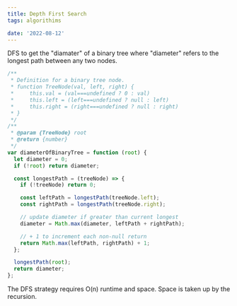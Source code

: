```yaml
---
title: Depth First Search
tags: algorithims

date: '2022-08-12'
---
```


DFS to get the "diamater" of a binary tree where "diameter" refers to the longest path between any two nodes.

```javascript
/**
 * Definition for a binary tree node.
 * function TreeNode(val, left, right) {
 *     this.val = (val===undefined ? 0 : val)
 *     this.left = (left===undefined ? null : left)
 *     this.right = (right===undefined ? null : right)
 * }
 */
/**
 * @param {TreeNode} root
 * @return {number}
 */
var diameterOfBinaryTree = function (root) {
  let diameter = 0;
  if (!root) return diameter;

  const longestPath = (treeNode) => {
    if (!treeNode) return 0;

    const leftPath = longestPath(treeNode.left);
    const rightPath = longestPath(treeNode.right);

    // update diameter if greater than current longest
    diameter = Math.max(diameter, leftPath + rightPath);

    // + 1 to increment each non-null return
    return Math.max(leftPath, rightPath) + 1;
  };

  longestPath(root);
  return diameter;
};
```

The DFS strategy requires O(n) runtime and space. Space is taken up by the recursion.
